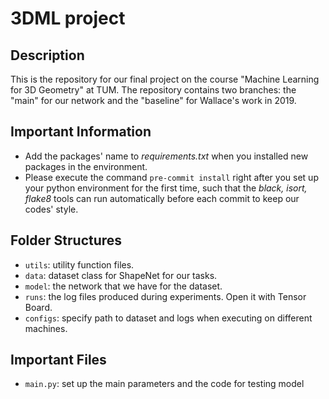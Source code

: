 # 3DML project
## Description
This is the repository for our final project on the course "Machine Learning for 3D Geometry" at TUM. The repository contains two branches: the "main" for our network and the "baseline" for Wallace's work in 2019.

## Important Information

- Add the packages' name to *requirements.txt* when you installed new packages in the environment.
- Please execute the command `pre-commit install` right after you set up your python environment for the first time, such that the *black, isort, flake8* tools can run automatically before each commit to keep our codes' style.

## Folder Structures
- `utils`: utility function files.
- `data`: dataset class for ShapeNet for our tasks.
- `model`: the network that we have for the dataset.
- `runs`: the log files produced during experiments. Open it with Tensor Board.
- `configs`: specify path to dataset and logs when executing on different machines.

## Important Files
- `main.py`: set up the main parameters and the code for testing model
